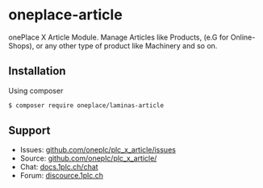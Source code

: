 # oneplace-article

onePlace X Article Module. Manage Articles like Products, (e.G for Online-Shops),
or any other type of product like Machinery and so on.

## Installation

Using composer

```bash
$ composer require oneplace/laminas-article
```

## Support

* Issues: [github.com/oneplc/plc_x_article/issues](https://github.com/oneplc/plc_x_article/issues)
* Source: [github.com/oneplc/plc_x_article/](https://github.com/oneplc/plc_x_article/)
* Chat: [docs.1plc.ch/chat](https://docs.1plc.ch/chat)
* Forum: [discource.1plc.ch](https://discource.1plc.ch)